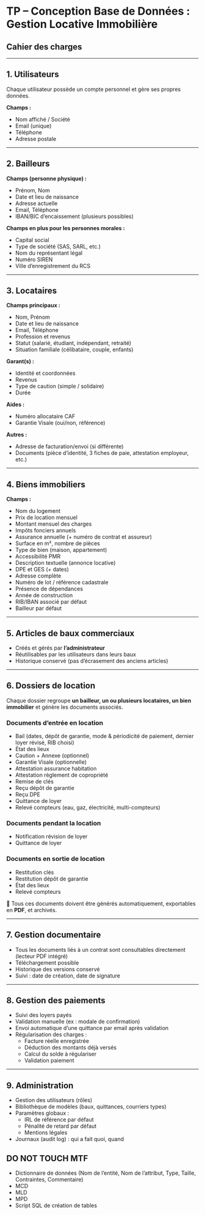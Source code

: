 # TP – Conception Base de Données : Gestion Locative Immobilière

## Cahier des charges

---

## 1. Utilisateurs
Chaque utilisateur possède un compte personnel et gère ses propres données.  

**Champs :**
- Nom affiché / Société  
- Email (unique)  
- Téléphone 
- Adresse postale  

---

## 2. Bailleurs
**Champs (personne physique) :**  
- Prénom, Nom  
- Date et lieu de naissance  
- Adresse actuelle  
- Email, Téléphone 
- IBAN/BIC d’encaissement (plusieurs possibles)  

**Champs en plus pour les personnes morales :**  
- Capital social
- Type de société (SAS, SARL, etc.)
- Nom du représentant légal
- Numéro SIREN  
- Ville d’enregistrement du RCS

---

## 3. Locataires
**Champs principaux :**  
- Nom, Prénom  
- Date et lieu de naissance  
- Email, Téléphone  
- Profession et revenus  
- Statut (salarié, étudiant, indépendant, retraité)  
- Situation familiale (célibataire, couple, enfants)  

**Garant(s) :**  
- Identité et coordonnées  
- Revenus
- Type de caution (simple / solidaire)  
- Durée  

**Aides :**  
- Numéro allocataire CAF  
- Garantie Visale (oui/non, référence)  

**Autres :**  
- Adresse de facturation/envoi (si différente)  
- Documents (pièce d’identité, 3 fiches de paie, attestation employeur, etc.)  

---

## 4. Biens immobiliers
**Champs :**  
- Nom du logement  
- Prix de location mensuel  
- Montant mensuel des charges  
- Impôts fonciers annuels  
- Assurance annuelle (+ numéro de contrat et assureur)  
- Surface en m², nombre de pièces  
- Type de bien (maison, appartement)  
- Accessibilité PMR  
- Description textuelle (annonce locative)  
- DPE et GES (+ dates)  
- Adresse complète  
- Numéro de lot / référence cadastrale  
- Présence de dépendances  
- Année de construction  
- RIB/IBAN associé par défaut 
- Bailleur par défaut

---

## 5. Articles de baux commerciaux
- Créés et gérés par **l’administrateur**  
- Réutilisables par les utilisateurs dans leurs baux  
- Historique conservé (pas d’écrasement des anciens articles)  

---

## 6. Dossiers de location
Chaque dossier regroupe **un bailleur, un ou plusieurs locataires, un bien immobilier** et génère les documents associés.  

### Documents d’entrée en location
- Bail (dates, dépôt de garantie, mode & périodicité de paiement, dernier loyer révisé, RIB choisi)  
- État des lieux  
- Caution + Annexe (optionnel)  
- Garantie Visale (optionnelle)  
- Attestation assurance habitation  
- Attestation règlement de copropriété  
- Remise de clés  
- Reçu dépôt de garantie  
- Reçu DPE  
- Quittance de loyer  
- Relevé compteurs (eau, gaz, électricité, multi-compteurs)  

### Documents pendant la location
- Notification révision de loyer  
- Quittance de loyer  

### Documents en sortie de location
- Restitution clés  
- Restitution dépôt de garantie  
- État des lieux  
- Relevé compteurs  

📄 Tous ces documents doivent être générés automatiquement, exportables en **PDF**, et archivés.  

---

## 7. Gestion documentaire
- Tous les documents liés à un contrat sont consultables directement (lecteur PDF intégré)  
- Téléchargement possible  
- Historique des versions conservé  
- Suivi : date de création, date de signature  

---

## 8. Gestion des paiements
- Suivi des loyers payés
- Validation manuelle (ex : modale de confirmation)
- Envoi automatique d’une quittance par email après validation
- Régularisation des charges :
    - Facture réelle enregistrée
    - Déduction des montants déjà versés
    - Calcul du solde à régulariser
    - Validation paiement

---

## 9. Administration
- Gestion des utilisateurs (rôles)  
- Bibliothèque de modèles (baux, quittances, courriers types)  
- Paramètres globaux :  
    - IRL de référence par défaut  
    - Pénalité de retard par défaut  
    - Mentions légales  
- Journaux (audit log) : qui a fait quoi, quand  





## DO NOT TOUCH MTF
- Dictionnaire de données (Nom de l’entité, Nom de l’attribut, Type, Taille, Contraintes, Commentaire)  
- MCD  
- MLD  
- MPD  
- Script SQL de création de tables 



























